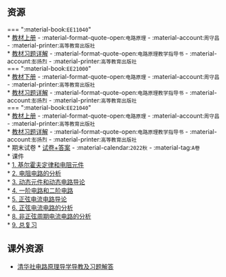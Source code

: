 ## 资源  
=== ":material-book:`EE11040`"  
    * [教材上册](https://api.ecylt.top/v1/lanzou_link?url=https://cqu-openlib.lanzout.com/ixvvW23oyo2f&type=down) - :material-format-quote-open:`电路原理` - :material-account:`周守昌` - :material-printer:`高等教育出版社`  
        * [教材习题详解](https://api.ecylt.top/v1/lanzou_link?url=https://cqu-openlib.lanzout.com/ilZpZ2452a2b&type=down) - :material-format-quote-open:`电路原理教学指导书` - :material-account:`彭扬烈` - :material-printer:`高等教育出版社`  
=== ":material-book:`EE21000`"  
    * [教材下册](https://api.ecylt.top/v1/lanzou_link?url=https://cqu-openlib.lanzout.com/i91l623oyole&type=down) - :material-format-quote-open:`电路原理` - :material-account:`周守昌` - :material-printer:`高等教育出版社`  
        * [教材习题详解](https://api.ecylt.top/v1/lanzou_link?url=https://cqu-openlib.lanzout.com/ilZpZ2452a2b&type=down) - :material-format-quote-open:`电路原理教学指导书` - :material-account:`彭扬烈` - :material-printer:`高等教育出版社`  
=== ":material-book:`EE21040`"  
    * [教材上册](https://api.ecylt.top/v1/lanzou_link?url=https://cqu-openlib.lanzout.com/ixvvW23oyo2f&type=down) - :material-format-quote-open:`电路原理` - :material-account:`周守昌` - :material-printer:`高等教育出版社`  
        * [教材习题详解](https://api.ecylt.top/v1/lanzou_link?url=https://cqu-openlib.lanzout.com/ilZpZ2452a2b&type=down) - :material-format-quote-open:`电路原理教学指导书` - :material-account:`彭扬烈` - :material-printer:`高等教育出版社`  
    * 期末试卷
        * [试卷+答案](https://api.ecylt.top/v1/lanzou_link?url=https://cqu-openlib.lanzout.com/i9Zhb23oz09e&type=down) - :material-calendar:`2022秋` - :material-tag:`A卷`  
    * 课件  
        * [1. 基尔霍夫定律和电阻元件](https://api.ecylt.top/v1/lanzou_link?url=https://cqu-openlib.lanzout.com/iKo9J23oz1bc&type=down)  
        * [2. 电阻电路的分析](https://api.ecylt.top/v1/lanzou_link?url=https://cqu-openlib.lanzout.com/i1W1i23oz1ja&type=down)  
        * [3. 动态元件和动态电路导论](https://api.ecylt.top/v1/lanzou_link?url=https://cqu-openlib.lanzout.com/ie93B23oz1sj&type=down)  
        * [4. 一阶电路和二阶电路](https://api.ecylt.top/v1/lanzou_link?url=https://cqu-openlib.lanzout.com/iKlF123oz26d&type=down)  
        * [5. 正弦电流电路导论](https://api.ecylt.top/v1/lanzou_link?url=https://cqu-openlib.lanzout.com/i0bHI23oz2cj&type=down)  
        * [6. 正弦电流电路的分析](https://api.ecylt.top/v1/lanzou_link?url=https://cqu-openlib.lanzout.com/iYy4i23oz2if&type=down)  
        * [8. 非正弦周期电流电路的分析](https://api.ecylt.top/v1/lanzou_link?url=https://cqu-openlib.lanzout.com/iL7Hb23oz2li&type=down)  
        * [9. 总复习](https://api.ecylt.top/v1/lanzou_link?url=https://cqu-openlib.lanzout.com/iJF8c23oz2ob&type=down)  

## 课外资源  
- [清华社电路原理导学导教及习题解答](https://api.ecylt.top/v1/lanzou_link?url=https://cqu-openlib.lanzout.com/i6kyJ1wmtuqb&type=down)  